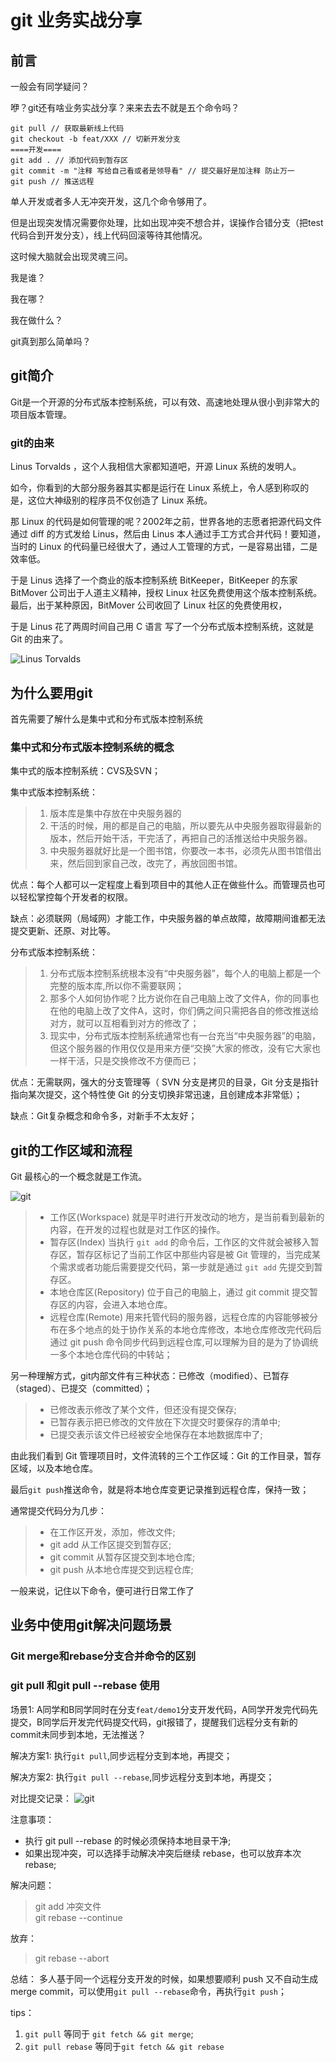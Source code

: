 # git 业务实战分享

## 前言

一般会有同学疑问？

咿？git还有啥业务实战分享？来来去去不就是五个命令吗？

```
git pull // 获取最新线上代码
git checkout -b feat/XXX // 切新开发分支
====开发====
git add . // 添加代码到暂存区
git commit -m "注释 写给自己看或者是领导看" // 提交最好是加注释 防止万一
git push // 推送远程
```

单人开发或者多人无冲突开发，这几个命令够用了。

但是出现突发情况需要你处理，比如出现冲突不想合并，误操作合错分支（把test代码合到开发分支），线上代码回滚等待其他情况。

这时候大脑就会出现灵魂三问。

我是谁？

我在哪？

我在做什么？

git真到那么简单吗？

## git简介

Git是一个开源的分布式版本控制系统，可以有效、高速地处理从很小到非常大的项目版本管理。

### git的由来
Linus Torvalds ，这个人我相信大家都知道吧，开源 Linux 系统的发明人。

如今，你看到的大部分服务器其实都是运行在 Linux 系统上，令人感到称叹的是，这位大神级别的程序员不仅创造了 Linux  系统。

那 Linux 的代码是如何管理的呢？2002年之前，世界各地的志愿者把源代码文件通过 diff 的方式发给 Linus，然后由 Linus 本人通过手工方式合并代码！要知道，当时的 Linux 的代码量已经很大了，通过人工管理的方式，一是容易出错，二是效率低。

于是 Linus 选择了一个商业的版本控制系统 BitKeeper，BitKeeper 的东家 BitMover 公司出于人道主义精神，授权 Linux 社区免费使用这个版本控制系统。最后，出于某种原因，BitMover 公司收回了 Linux 社区的免费使用权，

于是 Linus 花了两周时间自己用 C 语言 写了一个分布式版本控制系统，这就是 Git 的由来了。

![Linus Torvalds](./img/people.image)

## 为什么要用git

首先需要了解什么是集中式和分布式版本控制系统

### 集中式和分布式版本控制系统的概念

集中式的版本控制系统：CVS及SVN；

集中式版本控制系统：

> 1. 版本库是集中存放在中央服务器的
> 2. 干活的时候，用的都是自己的电脑，所以要先从中央服务器取得最新的版本，然后开始干活，干完活了，再把自己的活推送给中央服务器。
> 3. 中央服务器就好比是一个图书馆，你要改一本书，必须先从图书馆借出来，然后回到家自己改，改完了，再放回图书馆。

优点：每个人都可以一定程度上看到项目中的其他人正在做些什么。而管理员也可以轻松掌控每个开发者的权限。

缺点：必须联网（局域网）才能工作，中央服务器的单点故障，故障期间谁都无法提交更新、还原、对比等。

分布式版本控制系统：
> 1. 分布式版本控制系统根本没有“中央服务器”，每个人的电脑上都是一个完整的版本库,所以你不需要联网；
> 2. 那多个人如何协作呢？比方说你在自己电脑上改了文件A，你的同事也在他的电脑上改了文件A，这时，你们俩之间只需把各自的修改推送给对方，就可以互相看到对方的修改了；
> 3. 现实中，分布式版本控制系统通常也有一台充当“中央服务器”的电脑，但这个服务器的作用仅仅是用来方便“交换”大家的修改，没有它大家也一样干活，只是交换修改不方便而已；

优点：无需联网，强大的分支管理等（ SVN 分支是拷贝的目录，Git 分支是指针指向某次提交，这个特性使 Git 的分支切换非常迅速，且创建成本非常低）；

缺点：Git复杂概念和命令多，对新手不太友好；

## git的工作区域和流程

Git 最核心的一个概念就是工作流。

![git](./img/git.png)

> * 工作区(Workspace) 就是平时进行开发改动的地方，是当前看到最新的内容，在开发的过程也就是对工作区的操作。
> * 暂存区(Index) 当执行 `git add` 的命令后，工作区的文件就会被移入暂存区，暂存区标记了当前工作区中那些内容是被 Git 管理的，当完成某个需求或者功能后需要提交代码，第一步就是通过 `git add` 先提交到暂存区。
> * 本地仓库区(Repository) 位于自己的电脑上，通过 git commit 提交暂存区的内容，会进入本地仓库。
> * 远程仓库(Remote) 用来托管代码的服务器，远程仓库的内容能够被分布在多个地点的处于协作关系的本地仓库修改，本地仓库修改完代码后通过 git push 命令同步代码到远程仓库,可以理解为目的是为了协调统一多个本地仓库代码的中转站；


另一种理解方式，git内部文件有三种状态：已修改（modified）、已暂存（staged）、已提交（committed）；

> * 已修改表示修改了某个文件，但还没有提交保存;
> * 已暂存表示把已修改的文件放在下次提交时要保存的清单中;
> * 已提交表示该文件已经被安全地保存在本地数据库中了;

由此我们看到 Git 管理项目时，文件流转的三个工作区域：Git 的工作目录，暂存区域，以及本地仓库。

最后`git push`推送命令，就是将本地仓库变更记录推到远程仓库，保持一致；

通常提交代码分为几步：
> * 在工作区开发，添加，修改文件;
> * git add 从工作区提交到暂存区;
> * git commit 从暂存区提交到本地仓库;
> * git push 从本地仓库提交到远程仓库;

一般来说，记住以下命令，便可进行日常工作了

## 业务中使用git解决问题场景

### Git merge和rebase分支合并命令的区别

### git pull 和git pull --rebase 使用

场景1: A同学和B同学同时在分支`feat/demo1`分支开发代码，A同学开发完代码先提交，B同学后开发完代码提交代码，git报错了，提醒我们远程分支有新的commit未同步到本地，无法推送？

解决方案1: 执行`git pull`,同步远程分支到本地，再提交；

解决方案2: 执行`git pull --rebase`,同步远程分支到本地，再提交；

对比提交记录：
![git](./img/001.jpg)

注意事项： 
* 执行 git pull --rebase 的时候必须保持本地目录干净;
* 如果出现冲突，可以选择手动解决冲突后继续 rebase，也可以放弃本次 rebase;

解决问题：
> git add 冲突文件   
> git rebase --continue

放弃：

> git rebase --abort

总结： 
多人基于同一个远程分支开发的时候，如果想要顺利 push 又不自动生成 merge commit，可以使用`git pull --rebase`命令，再执行`git push`；

tips：
1. `git pull` 等同于 `git fetch && git merge`;
2. `git pull rebase` 等同于`git fetch && git rebase`

